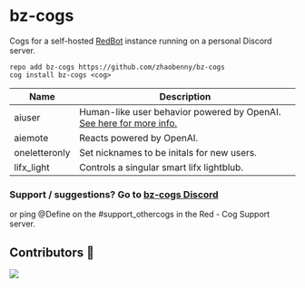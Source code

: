 # bz-cogs
Cogs for a self-hosted [RedBot](https://github.com/Cog-Creators/Red-DiscordBot) instance running on a personal Discord server.

```
repo add bz-cogs https://github.com/zhaobenny/bz-cogs
cog install bz-cogs <cog>
```

| Name | Description
| --- | --- |
aiuser | Human-like user behavior powered by OpenAI. [See here for more info.](https://github.com/zhaobenny/bz-cogs/tree/main/aiuser)
aiemote | Reacts powered by OpenAI.
oneletteronly | Set nicknames to be initals for new users.
lifx_light | Controls a singular smart lifx lightblub.


### Support / suggestions? Go to [bz-cogs Discord](https://discord.gg/GwT2yHPqzN)
or ping @Define on the #support_othercogs in the Red - Cog Support server.

## Contributors 🎉
<a href="https://github.com/zhaobenny/bz-cogs/graphs/contributors">
  <img src="https://contrib.rocks/image?repo=zhaobenny/bz-cogs" />
</a>
